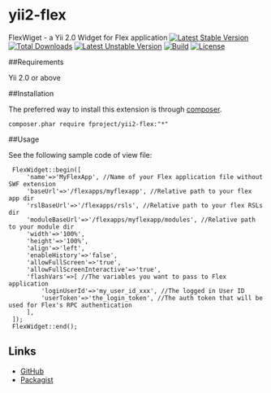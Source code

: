 yii2-flex
===========

FlexWiget - a Yii 2.0 Widget for Flex application
[![Latest Stable Version](https://poser.pugx.org/fproject/yii2-flex/v/stable)](https://packagist.org/packages/fproject/yii2-flex)
[![Total Downloads](https://poser.pugx.org/fproject/yii2-flex/downloads)](https://packagist.org/packages/fproject/yii2-flex)
[![Latest Unstable Version](https://poser.pugx.org/fproject/yii2-flex/v/unstable)](https://packagist.org/packages/fproject/yii2-flex)
[![Build](https://travis-ci.org/fproject/yii2-flex.svg?branch=master)](https://travis-ci.org/fproject/yii2-flex)
[![License](https://poser.pugx.org/fproject/yii2-flex/license)](https://packagist.org/packages/fproject/yii2-flex)

##Requirements

Yii 2.0 or above

##Installation

The preferred way to install this extension is through [composer](http://getcomposer.org/download/).

    composer.phar require fproject/yii2-flex:"*"

##Usage

See the following sample code of view file:


     FlexWidget::begin([
         'name'=>'MyFlexApp', //Name of your Flex application file without SWF extension
         'baseUrl'=>'/flexapps/myflexapp', //Relative path to your flex app dir
         'rslBaseUrl'=>'/flexapps/rsls', //Relative path to your flex RSLs dir
         'moduleBaseUrl'=>'/flexapps/myflexapp/modules', //Relative path to your module dir
         'width'=>'100%',
         'height'=>'100%',
         'align'=>'left',
         'enableHistory'=>'false',
         'allowFullScreen'=>'true',
         'allowFullScreenInteractive'=>'true',
         'flashVars'=>[ //The variables you want to pass to Flex application
             'loginUserId'=>'my_user_id_xxx', //The logged in User ID
             'userToken'=>'the_login_token', //The auth token that will be used for Flex's RPC authentication
         ],
     ]);
     FlexWidget::end();


Links
-----

- [GitHub](https://github.com/fproject/yii2-flex)
- [Packagist](https://packagist.org/packages/fproject/yii2-flex)
